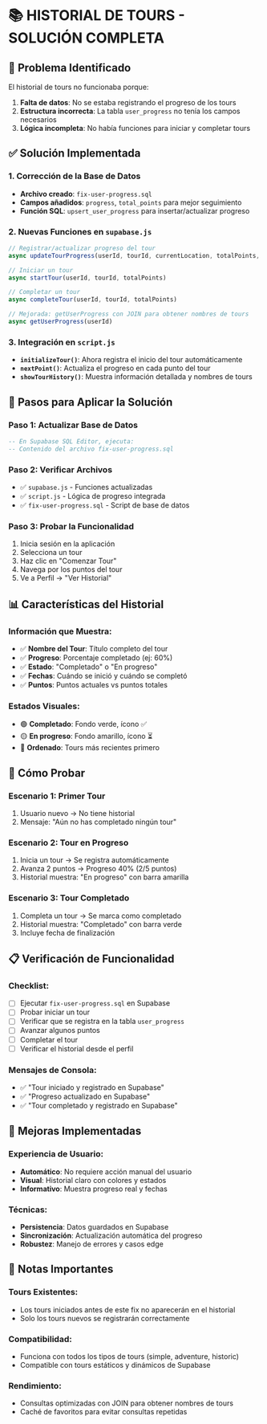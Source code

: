 # 📚 HISTORIAL DE TOURS - SOLUCIÓN COMPLETA

## 🚨 **Problema Identificado**
El historial de tours no funcionaba porque:
1. **Falta de datos**: No se estaba registrando el progreso de los tours
2. **Estructura incorrecta**: La tabla `user_progress` no tenía los campos necesarios
3. **Lógica incompleta**: No había funciones para iniciar y completar tours

## ✅ **Solución Implementada**

### **1. Corrección de la Base de Datos**
- **Archivo creado**: `fix-user-progress.sql`
- **Campos añadidos**: `progress`, `total_points` para mejor seguimiento
- **Función SQL**: `upsert_user_progress` para insertar/actualizar progreso

### **2. Nuevas Funciones en `supabase.js`**
```javascript
// Registrar/actualizar progreso del tour
async updateTourProgress(userId, tourId, currentLocation, totalPoints, progress, completed)

// Iniciar un tour
async startTour(userId, tourId, totalPoints)

// Completar un tour
async completeTour(userId, tourId, totalPoints)

// Mejorada: getUserProgress con JOIN para obtener nombres de tours
async getUserProgress(userId)
```

### **3. Integración en `script.js`**
- **`initializeTour()`**: Ahora registra el inicio del tour automáticamente
- **`nextPoint()`**: Actualiza el progreso en cada punto del tour
- **`showTourHistory()`**: Muestra información detallada y nombres de tours

## 🔧 **Pasos para Aplicar la Solución**

### **Paso 1: Actualizar Base de Datos**
```sql
-- En Supabase SQL Editor, ejecuta:
-- Contenido del archivo fix-user-progress.sql
```

### **Paso 2: Verificar Archivos**
- ✅ `supabase.js` - Funciones actualizadas
- ✅ `script.js` - Lógica de progreso integrada
- ✅ `fix-user-progress.sql` - Script de base de datos

### **Paso 3: Probar la Funcionalidad**
1. Inicia sesión en la aplicación
2. Selecciona un tour
3. Haz clic en "Comenzar Tour"
4. Navega por los puntos del tour
5. Ve a Perfil → "Ver Historial"

## 📊 **Características del Historial**

### **Información que Muestra:**
- ✅ **Nombre del Tour**: Título completo del tour
- ✅ **Progreso**: Porcentaje completado (ej: 60%)
- ✅ **Estado**: "Completado" o "En progreso"
- ✅ **Fechas**: Cuándo se inició y cuándo se completó
- ✅ **Puntos**: Puntos actuales vs puntos totales

### **Estados Visuales:**
- 🟢 **Completado**: Fondo verde, ícono ✅
- 🟡 **En progreso**: Fondo amarillo, ícono ⏳
- 📅 **Ordenado**: Tours más recientes primero

## 🧪 **Cómo Probar**

### **Escenario 1: Primer Tour**
1. Usuario nuevo → No tiene historial
2. Mensaje: "Aún no has completado ningún tour"

### **Escenario 2: Tour en Progreso**
1. Inicia un tour → Se registra automáticamente
2. Avanza 2 puntos → Progreso 40% (2/5 puntos)
3. Historial muestra: "En progreso" con barra amarilla

### **Escenario 3: Tour Completado**
1. Completa un tour → Se marca como completado
2. Historial muestra: "Completado" con barra verde
3. Incluye fecha de finalización

## 📋 **Verificación de Funcionalidad**

### **Checklist:**
- [ ] Ejecutar `fix-user-progress.sql` en Supabase
- [ ] Probar iniciar un tour
- [ ] Verificar que se registra en la tabla `user_progress`
- [ ] Avanzar algunos puntos
- [ ] Completar el tour
- [ ] Verificar el historial desde el perfil

### **Mensajes de Consola:**
- ✅ "Tour iniciado y registrado en Supabase"
- ✅ "Progreso actualizado en Supabase"
- ✅ "Tour completado y registrado en Supabase"

## 🚀 **Mejoras Implementadas**

### **Experiencia de Usuario:**
- **Automático**: No requiere acción manual del usuario
- **Visual**: Historial claro con colores y estados
- **Informativo**: Muestra progreso real y fechas

### **Técnicas:**
- **Persistencia**: Datos guardados en Supabase
- **Sincronización**: Actualización automática del progreso
- **Robustez**: Manejo de errores y casos edge

## 📝 **Notas Importantes**

### **Tours Existentes:**
- Los tours iniciados antes de este fix no aparecerán en el historial
- Solo los tours nuevos se registrarán correctamente

### **Compatibilidad:**
- Funciona con todos los tipos de tours (simple, adventure, historic)
- Compatible con tours estáticos y dinámicos de Supabase

### **Rendimiento:**
- Consultas optimizadas con JOIN para obtener nombres de tours
- Caché de favoritos para evitar consultas repetidas
